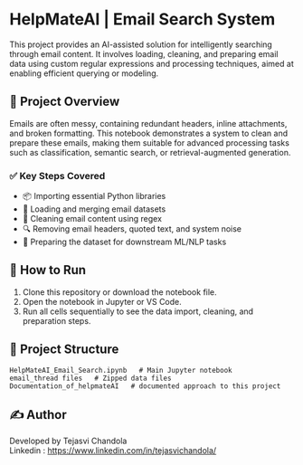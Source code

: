 # HelpMateAI | Email Search System

This project provides an AI-assisted solution for intelligently searching through email content. It involves loading, cleaning, and preparing email data using custom regular expressions and processing techniques, aimed at enabling efficient querying or modeling.

## 📁 Project Overview

Emails are often messy, containing redundant headers, inline attachments, and broken formatting. This notebook demonstrates a system to clean and prepare these emails, making them suitable for advanced processing tasks such as classification, semantic search, or retrieval-augmented generation.

### ✅ Key Steps Covered

- 📦 Importing essential Python libraries
- 🧾 Loading and merging email datasets
- 🧹 Cleaning email content using regex
- 🔍 Removing email headers, quoted text, and system noise
- 🧠 Preparing the dataset for downstream ML/NLP tasks

## 🚀 How to Run

1. Clone this repository or download the notebook file.
2. Open the notebook in Jupyter or VS Code.
3. Run all cells sequentially to see the data import, cleaning, and preparation steps.

## 📂 Project Structure

```
HelpMateAI_Email_Search.ipynb   # Main Jupyter notebook
email_thread files   # Zipped data files
Documentation_of_helpmateAI   # documented approach to this project
```

## ✍️ Author

Developed by Tejasvi Chandola<br>
Linkedin : https://www.linkedin.com/in/tejasvichandola/
